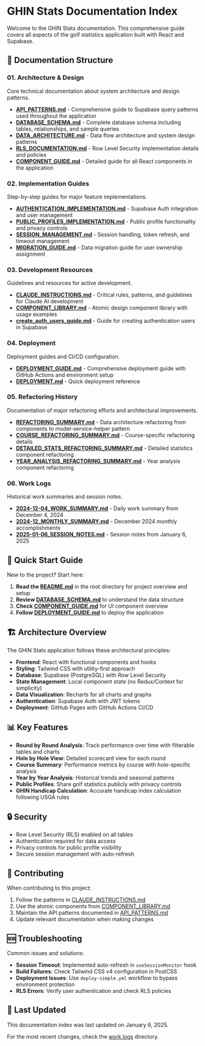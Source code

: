 # GHIN Stats Documentation Index

Welcome to the GHIN Stats documentation. This comprehensive guide covers all aspects of the golf statistics application built with React and Supabase.

## 📁 Documentation Structure

### 01. Architecture & Design
Core technical documentation about system architecture and design patterns.

- **[API_PATTERNS.md](01-architecture/API_PATTERNS.md)** - Comprehensive guide to Supabase query patterns used throughout the application
- **[DATABASE_SCHEMA.md](01-architecture/DATABASE_SCHEMA.md)** - Complete database schema including tables, relationships, and sample queries
- **[DATA_ARCHITECTURE.md](01-architecture/DATA_ARCHITECTURE.md)** - Data flow architecture and system design patterns
- **[RLS_DOCUMENTATION.md](01-architecture/RLS_DOCUMENTATION.md)** - Row Level Security implementation details and policies
- **[COMPONENT_GUIDE.md](01-architecture/COMPONENT_GUIDE.md)** - Detailed guide for all React components in the application

### 02. Implementation Guides
Step-by-step guides for major feature implementations.

- **[AUTHENTICATION_IMPLEMENTATION.md](02-implementation/AUTHENTICATION_IMPLEMENTATION.md)** - Supabase Auth integration and user management
- **[PUBLIC_PROFILES_IMPLEMENTATION.md](02-implementation/PUBLIC_PROFILES_IMPLEMENTATION.md)** - Public profile functionality and privacy controls
- **[SESSION_MANAGEMENT.md](02-implementation/SESSION_MANAGEMENT.md)** - Session handling, token refresh, and timeout management
- **[MIGRATION_GUIDE.md](02-implementation/MIGRATION_GUIDE.md)** - Data migration guide for user ownership assignment

### 03. Development Resources
Guidelines and resources for active development.

- **[CLAUDE_INSTRUCTIONS.md](03-development/CLAUDE_INSTRUCTIONS.md)** - Critical rules, patterns, and guidelines for Claude AI development
- **[COMPONENT_LIBRARY.md](03-development/COMPONENT_LIBRARY.md)** - Atomic design component library with usage examples
- **[create_auth_users_guide.md](03-development/create_auth_users_guide.md)** - Guide for creating authentication users in Supabase

### 04. Deployment
Deployment guides and CI/CD configuration.

- **[DEPLOYMENT_GUIDE.md](04-deployment/DEPLOYMENT_GUIDE.md)** - Comprehensive deployment guide with GitHub Actions and environment setup
- **[DEPLOYMENT.md](04-deployment/DEPLOYMENT.md)** - Quick deployment reference

### 05. Refactoring History
Documentation of major refactoring efforts and architectural improvements.

- **[REFACTORING_SUMMARY.md](05-refactoring-history/REFACTORING_SUMMARY.md)** - Data architecture refactoring from components to model-service-helper pattern
- **[COURSE_REFACTORING_SUMMARY.md](05-refactoring-history/COURSE_REFACTORING_SUMMARY.md)** - Course-specific refactoring details
- **[DETAILED_STATS_REFACTORING_SUMMARY.md](05-refactoring-history/DETAILED_STATS_REFACTORING_SUMMARY.md)** - Detailed statistics component refactoring
- **[YEAR_ANALYSIS_REFACTORING_SUMMARY.md](05-refactoring-history/YEAR_ANALYSIS_REFACTORING_SUMMARY.md)** - Year analysis component refactoring

### 06. Work Logs
Historical work summaries and session notes.

- **[2024-12-04_WORK_SUMMARY.md](06-work-logs/2024-12-04_WORK_SUMMARY.md)** - Daily work summary from December 4, 2024
- **[2024-12_MONTHLY_SUMMARY.md](06-work-logs/2024-12_MONTHLY_SUMMARY.md)** - December 2024 monthly accomplishments
- **[2025-01-06_SESSION_NOTES.md](06-work-logs/2025-01-06_SESSION_NOTES.md)** - Session notes from January 6, 2025

## 🚀 Quick Start Guide

New to the project? Start here:

1. **Read the [README.md](../README.md)** in the root directory for project overview and setup
2. **Review [DATABASE_SCHEMA.md](01-architecture/DATABASE_SCHEMA.md)** to understand the data structure
3. **Check [COMPONENT_GUIDE.md](01-architecture/COMPONENT_GUIDE.md)** for UI component overview
4. **Follow [DEPLOYMENT_GUIDE.md](04-deployment/DEPLOYMENT_GUIDE.md)** to deploy the application

## 🏗️ Architecture Overview

The GHIN Stats application follows these architectural principles:

- **Frontend**: React with functional components and hooks
- **Styling**: Tailwind CSS with utility-first approach
- **Database**: Supabase (PostgreSQL) with Row Level Security
- **State Management**: Local component state (no Redux/Context for simplicity)
- **Data Visualization**: Recharts for all charts and graphs
- **Authentication**: Supabase Auth with JWT tokens
- **Deployment**: GitHub Pages with GitHub Actions CI/CD

## 📊 Key Features

- **Round by Round Analysis**: Track performance over time with filterable tables and charts
- **Hole by Hole View**: Detailed scorecard view for each round
- **Course Summary**: Performance metrics by course with hole-specific analysis
- **Year by Year Analysis**: Historical trends and seasonal patterns
- **Public Profiles**: Share golf statistics publicly with privacy controls
- **GHIN Handicap Calculation**: Accurate handicap index calculation following USGA rules

## 🔒 Security

- Row Level Security (RLS) enabled on all tables
- Authentication required for data access
- Privacy controls for public profile visibility
- Secure session management with auto-refresh

## 📝 Contributing

When contributing to this project:

1. Follow the patterns in [CLAUDE_INSTRUCTIONS.md](03-development/CLAUDE_INSTRUCTIONS.md)
2. Use the atomic components from [COMPONENT_LIBRARY.md](03-development/COMPONENT_LIBRARY.md)
3. Maintain the API patterns documented in [API_PATTERNS.md](01-architecture/API_PATTERNS.md)
4. Update relevant documentation when making changes

## 🆘 Troubleshooting

Common issues and solutions:

- **Session Timeout**: Implemented auto-refresh in `useSessionMonitor` hook
- **Build Failures**: Check Tailwind CSS v4 configuration in PostCSS
- **Deployment Issues**: Use `deploy-simple.yml` workflow to bypass environment protection
- **RLS Errors**: Verify user authentication and check RLS policies

## 📅 Last Updated

This documentation index was last updated on January 6, 2025.

For the most recent changes, check the [work logs](06-work-logs/) directory.